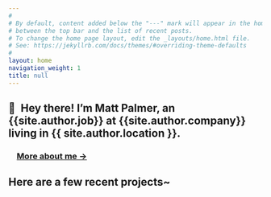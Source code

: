```yaml
---
#
# By default, content added below the "---" mark will appear in the home page
# between the top bar and the list of recent posts.
# To change the home page layout, edit the _layouts/home.html file.
# See: https://jekyllrb.com/docs/themes/#overriding-theme-defaults
#
layout: home
navigation_weight: 1
title: null
---
```


## 👋&ensp;Hey there! I’m Matt Palmer, an {{site.author.job}} at {{site.author.company}} living in {{ site.author.location }}.

### &emsp;<a href="/about" class="internal-link">More about me&nbsp;&rarr;</a>

## Here are a few recent projects~
